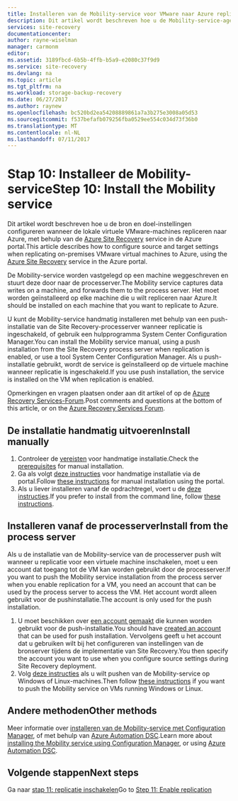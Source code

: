 ```yaml
---
title: Installeren van de Mobility-service voor VMware naar Azure replicatie | Microsoft Docs
description: Dit artikel wordt beschreven hoe u de Mobility-service-agent voor VMware naar Azure replicatie met de Azure Site Recovery-service installeert.
services: site-recovery
documentationcenter: 
author: rayne-wiselman
manager: carmonm
editor: 
ms.assetid: 3189fbcd-6b5b-4ffb-b5a9-e2080c37f9d9
ms.service: site-recovery
ms.devlang: na
ms.topic: article
ms.tgt_pltfrm: na
ms.workload: storage-backup-recovery
ms.date: 06/27/2017
ms.author: raynew
ms.openlocfilehash: bc520bd2ea54208889861a7a3b275e3008a05d53
ms.sourcegitcommit: f537befafb079256fba0529ee554c034d73f36b0
ms.translationtype: MT
ms.contentlocale: nl-NL
ms.lasthandoff: 07/11/2017
---
```

# <a name="step-10-install-the-mobility-service"></a><span data-ttu-id="af15e-103">Stap 10: Installeer de Mobility-service</span><span class="sxs-lookup"><span data-stu-id="af15e-103">Step 10: Install the Mobility service</span></span>


<span data-ttu-id="af15e-104">Dit artikel wordt beschreven hoe u de bron en doel-instellingen configureren wanneer de lokale virtuele VMware-machines repliceren naar Azure, met behulp van de [Azure Site Recovery](site-recovery-overview.md) service in de Azure portal.</span><span class="sxs-lookup"><span data-stu-id="af15e-104">This article describes how to configure source and target settings when replicating on-premises VMware virtual machines to Azure, using the [Azure Site Recovery](site-recovery-overview.md) service in the Azure portal.</span></span>

<span data-ttu-id="af15e-105">De Mobility-service worden vastgelegd op een machine weggeschreven en stuurt deze door naar de processerver.</span><span class="sxs-lookup"><span data-stu-id="af15e-105">The Mobility service captures data writes on a machine, and forwards them to the process server.</span></span> <span data-ttu-id="af15e-106">Het moet worden geïnstalleerd op elke machine die u wilt repliceren naar Azure.</span><span class="sxs-lookup"><span data-stu-id="af15e-106">It should be installed on each machine that you want to replicate to Azure.</span></span>

<span data-ttu-id="af15e-107">U kunt de Mobility-service handmatig installeren met behulp van een push-installatie van de Site Recovery-processerver wanneer replicatie is ingeschakeld, of gebruik een hulpprogramma System Center Configuration Manager.</span><span class="sxs-lookup"><span data-stu-id="af15e-107">You can install the Mobility service manual, using a push installation from the Site Recovery process server when replication is enabled, or use a tool System Center Configuration Manager.</span></span> <span data-ttu-id="af15e-108">Als u push-installatie gebruikt, wordt de service is geïnstalleerd op de virtuele machine wanneer replicatie is ingeschakeld.</span><span class="sxs-lookup"><span data-stu-id="af15e-108">If you use push installation, the service is installed on the VM when replication is enabled.</span></span>

<span data-ttu-id="af15e-109">Opmerkingen en vragen plaatsen onder aan dit artikel of op de [Azure Recovery Services-Forum](https://social.msdn.microsoft.com/forums/azure/home?forum=hypervrecovmgr).</span><span class="sxs-lookup"><span data-stu-id="af15e-109">Post comments and questions at the bottom of this article, or on the [Azure Recovery Services Forum](https://social.msdn.microsoft.com/forums/azure/home?forum=hypervrecovmgr).</span></span>

## <a name="install-manually"></a><span data-ttu-id="af15e-110">De installatie handmatig uitvoeren</span><span class="sxs-lookup"><span data-stu-id="af15e-110">Install manually</span></span>

1. <span data-ttu-id="af15e-111">Controleer de [vereisten](site-recovery-vmware-to-azure-install-mob-svc.md#prerequisites) voor handmatige installatie.</span><span class="sxs-lookup"><span data-stu-id="af15e-111">Check the [prerequisites](site-recovery-vmware-to-azure-install-mob-svc.md#prerequisites) for manual installation.</span></span>
2. <span data-ttu-id="af15e-112">Ga als volgt [deze instructies](site-recovery-vmware-to-azure-install-mob-svc.md#install-mobility-service-manually-by-using-the-gui) voor handmatige installatie via de portal.</span><span class="sxs-lookup"><span data-stu-id="af15e-112">Follow [these instructions](site-recovery-vmware-to-azure-install-mob-svc.md#install-mobility-service-manually-by-using-the-gui) for manual installation using the portal.</span></span>
3. <span data-ttu-id="af15e-113">Als u liever installeren vanaf de opdrachtregel, voert u de [deze instructies](site-recovery-vmware-to-azure-install-mob-svc.md#install-mobility-service-manually-at-a-command-prompt).</span><span class="sxs-lookup"><span data-stu-id="af15e-113">If you prefer to install from the command line, follow [these instructions](site-recovery-vmware-to-azure-install-mob-svc.md#install-mobility-service-manually-at-a-command-prompt).</span></span>

## <a name="install-from-the-process-server"></a><span data-ttu-id="af15e-114">Installeren vanaf de processerver</span><span class="sxs-lookup"><span data-stu-id="af15e-114">Install from the process server</span></span>

<span data-ttu-id="af15e-115">Als u de installatie van de Mobility-service van de processerver push wilt wanneer u replicatie voor een virtuele machine inschakelen, moet u een account dat toegang tot de VM kan worden gebruikt door de processerver.</span><span class="sxs-lookup"><span data-stu-id="af15e-115">If you want to push the Mobility service installation from the process server when you enable replication for a VM, you need an account that can be used by the process server to access the VM.</span></span> <span data-ttu-id="af15e-116">Het account wordt alleen gebruikt voor de pushinstallatie.</span><span class="sxs-lookup"><span data-stu-id="af15e-116">The account is only used for the push installation.</span></span>

1. <span data-ttu-id="af15e-117">U moet beschikken over [een account gemaakt](vmware-walkthrough-prepare-vmware.md) die kunnen worden gebruikt voor de push-installatie.</span><span class="sxs-lookup"><span data-stu-id="af15e-117">You should have [created an account](vmware-walkthrough-prepare-vmware.md) that can be used for push installation.</span></span> <span data-ttu-id="af15e-118">Vervolgens geeft u het account dat u gebruiken wilt bij het configureren van instellingen van de bronserver tijdens de implementatie van Site Recovery.</span><span class="sxs-lookup"><span data-stu-id="af15e-118">You then specify the account you want to use when you configure source settings during Site Recovery deployment.</span></span>
2. <span data-ttu-id="af15e-119">Volg [deze instructies](site-recovery-vmware-to-azure-install-mob-svc.md#install-mobility-service-by-push-installation-from-azure-site-recovery) als u wilt pushen van de Mobility-service op Windows of Linux-machines.</span><span class="sxs-lookup"><span data-stu-id="af15e-119">Then follow [these instructions](site-recovery-vmware-to-azure-install-mob-svc.md#install-mobility-service-by-push-installation-from-azure-site-recovery) if you want to push the Mobility service on VMs running Windows or Linux.</span></span>

## <a name="other-methods"></a><span data-ttu-id="af15e-120">Andere methoden</span><span class="sxs-lookup"><span data-stu-id="af15e-120">Other methods</span></span>

<span data-ttu-id="af15e-121">Meer informatie over [installeren van de Mobility-service met Configuration Manager](site-recovery-install-mobility-service-using-sccm.md), of met behulp van [Azure Automation DSC](site-recovery-automate-mobility-service-install.md).</span><span class="sxs-lookup"><span data-stu-id="af15e-121">Learn more about [installing the Mobility service using Configuration Manager](site-recovery-install-mobility-service-using-sccm.md), or using [Azure Automation DSC](site-recovery-automate-mobility-service-install.md).</span></span>

## <a name="next-steps"></a><span data-ttu-id="af15e-122">Volgende stappen</span><span class="sxs-lookup"><span data-stu-id="af15e-122">Next steps</span></span>

<span data-ttu-id="af15e-123">Ga naar [stap 11: replicatie inschakelen](vmware-walkthrough-enable-replication.md)</span><span class="sxs-lookup"><span data-stu-id="af15e-123">Go to [Step 11: Enable replication](vmware-walkthrough-enable-replication.md)</span></span>
